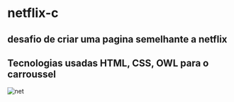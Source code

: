 # netflix-c
## desafio de criar uma pagina semelhante a netflix

## Tecnologias usadas HTML, CSS, OWL para o carroussel
![net](https://user-images.githubusercontent.com/79231553/187529445-2bafb5c9-354e-4736-abe0-4c77d592c05a.jpg)
